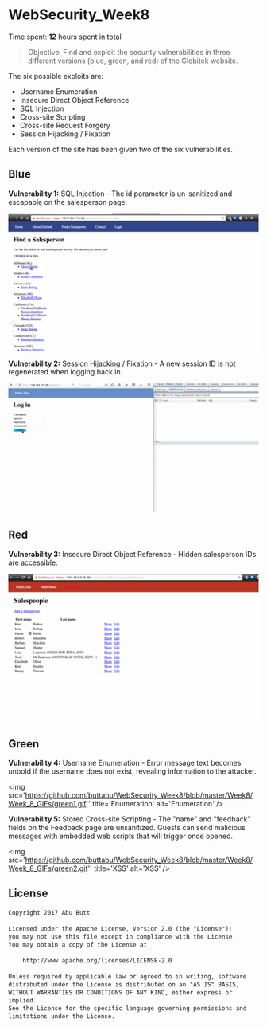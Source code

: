 # WebSecurity_Week8

Time spent: **12** hours spent in total

> Objective: Find and exploit the security vulnerabilities in three different versions (blue, green, and red) of the Globitek website.

The six possible exploits are:
- Username Enumeration
- Insecure Direct Object Reference
- SQL Injection
- Cross-site Scripting
- Cross-site Request Forgery
- Session Hijacking / Fixation

Each version of the site has been given two of the six vulnerabilities.

## Blue

**Vulnerability 1:** SQL Injection - The id parameter is un-sanitized and escapable on the salesperson page.

<img src='https://github.com/buttabu/WebSecurity_Week8/blob/master/Week8/Week_8_GIFs/blue1.gif' title='SQLI' alt='SQLI' /> 

**Vulnerability 2:** Session Hijacking / Fixation - A new session ID is not regenerated when logging back in.

<img src='https://github.com/buttabu/WebSecurity_Week8/blob/master/Week8/Week_8_GIFs/blue2.gif' title='SESSID' alt='SESSID' /> 

## Red

**Vulnerability 3:** Insecure Direct Object Reference - Hidden salesperson IDs are accessible.

<img src='https://github.com/buttabu/WebSecurity_Week8/blob/master/Week8/Week_8_GIFs/red1.gif' title='IDOR' alt='IDOR' /> 


## Green

**Vulnerability 4:** Username Enumeration - Error message text becomes unbold if the username does not exist, revealing information to the attacker.

<img src='https://github.com/buttabu/WebSecurity_Week8/blob/master/Week8/Week_8_GIFs/green1.gif'' title='Enumeration' alt='Enumeration' /> 

**Vulnerability 5:** Stored Cross-site Scripting - The "name" and "feedback" fields on the Feedback page are unsanitized. Guests can send malicious messages with embedded web scripts that will trigger once opened. 

<img src='https://github.com/buttabu/WebSecurity_Week8/blob/master/Week8/Week_8_GIFs/green2.gif'' title='XSS' alt='XSS' /> 

## License

    Copyright 2017 Abu Butt

    Licensed under the Apache License, Version 2.0 (the "License");
    you may not use this file except in compliance with the License.
    You may obtain a copy of the License at

        http://www.apache.org/licenses/LICENSE-2.0

    Unless required by applicable law or agreed to in writing, software
    distributed under the License is distributed on an "AS IS" BASIS,
    WITHOUT WARRANTIES OR CONDITIONS OF ANY KIND, either express or implied.
    See the License for the specific language governing permissions and
    limitations under the License.
